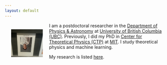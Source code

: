 ```yaml
---
layout: default
---
```


<img style="float:left;padding:20px;" width="100" src="/image/Profile-photo.png">

I am a postdoctoral researcher in the [Department of Physics & Astronomy](http://www.phas.ubc.ca/) 
at [University of British Columbia (UBC)](http://www.ubc.ca/). 
Previously, I did my PhD in [Center for Theoretical Physics (CTP)](http://ctp.lns.mit.edu/) at [MIT](http://web.mit.edu/). 
I study theoretical physics and machine learning.

My research is listed [here](/research/).
